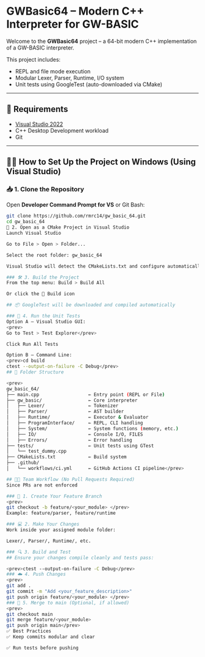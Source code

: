 # GWBasic64 – Modern C++ Interpreter for GW-BASIC

Welcome to the **GWBasic64** project – a 64-bit modern C++ implementation of a GW-BASIC interpreter.

This project includes:
- REPL and file mode execution
- Modular Lexer, Parser, Runtime, I/O system
- Unit tests using GoogleTest (auto-downloaded via CMake)

---

## 🧰 Requirements

- [Visual Studio 2022](https://visualstudio.microsoft.com/)
- C++ Desktop Development workload
- Git

---

## 🧑‍💻 How to Set Up the Project on Windows (Using Visual Studio)

### 📥 1. Clone the Repository

Open **Developer Command Prompt for VS** or Git Bash:

```bash
git clone https://github.com/rmrc14/gw_basic_64.git
cd gw_basic_64 
🧭 2. Open as a CMake Project in Visual Studio
Launch Visual Studio

Go to File > Open > Folder...

Select the root folder: gw_basic_64

Visual Studio will detect the CMakeLists.txt and configure automatically

### 🛠️ 3. Build the Project
From the top menu: Build > Build All

Or click the 🔨 Build icon

## 📦 GoogleTest will be downloaded and compiled automatically

### 🧪 4. Run the Unit Tests
Option A – Visual Studio GUI:
<prev>
Go to Test > Test Explorer</prev>

Click Run All Tests

Option B – Command Line:
<prev>cd build
ctest --output-on-failure -C Debug</prev>
## 🧩 Folder Structure

<prev>
gw_basic_64/
├── main.cpp                  ← Entry point (REPL or File)
├── gw_basic/                 ← Core interpreter
│   ├── Lexer/                ← Tokenizer
│   ├── Parser/               ← AST builder
│   ├── Runtime/              ← Executor & Evaluator
│   ├── ProgramInterface/     ← REPL, CLI handling
│   ├── System/               ← System functions (memory, etc.)
│   ├── IO/                   ← Console I/O, FILES
│   ├── Errors/               ← Error handling
├── tests/                    ← Unit tests using GTest
│   └── test_dummy.cpp
├── CMakeLists.txt            ← Build system
├── .github/
│   └── workflows/ci.yml      ← GitHub Actions CI pipeline</prev>

## 👨‍💻 Team Workflow (No Pull Requests Required)
Since PRs are not enforced 

### 🔀 1. Create Your Feature Branch
<prev>
git checkout -b feature/<your_module> </prev>
Example: feature/parser, feature/runtime

### 💻 2. Make Your Changes
Work inside your assigned module folder:

Lexer/, Parser/, Runtime/, etc.

### 🔍 3. Build and Test
## Ensure your changes compile cleanly and tests pass:

<prev>ctest --output-on-failure -C Debug</prev>
### ☁️ 4. Push Changes
<prev>
git add .
git commit -m "Add <your_feature_description>"
git push origin feature/<your_module> </prev>
### 🔀 5. Merge to main (Optional, if allowed)
<prev>
git checkout main
git merge feature/<your_module>
git push origin main</prev>
✅ Best Practices
✅ Keep commits modular and clear

✅ Run tests before pushing
